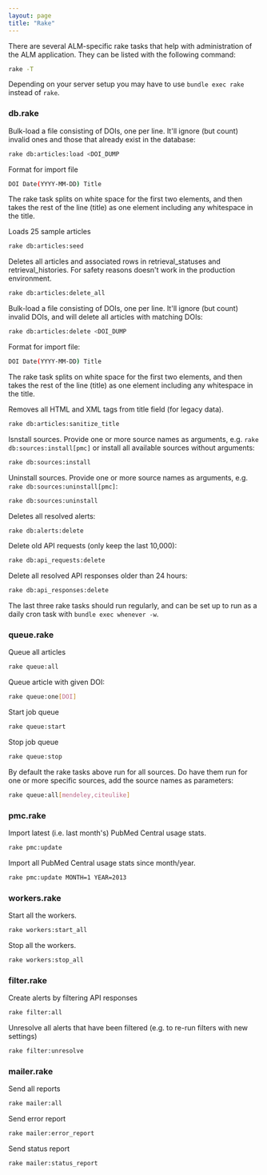 ```yaml
---
layout: page
title: "Rake"
---
```


There are several ALM-specific rake tasks that help with administration of the ALM application. They can be listed with the following command:

```sh
rake -T
```

Depending on your server setup you may have to use `bundle exec rake` instead of `rake`.

### db.rake

Bulk-load a file consisting of DOIs, one per line. It'll ignore (but count) invalid ones and those that already exist in the database:

```sh
rake db:articles:load <DOI_DUMP
```

Format for import file

```sh
DOI Date(YYYY-MM-DD) Title
```

The rake task splits on white space for the first two elements, and then takes the rest of the line (title) as one element including any whitespace in the title.

Loads 25 sample articles

```sh
rake db:articles:seed
```

Deletes all articles and associated rows in retrieval_statuses and retrieval_histories. For safety reasons doesn't work in the production environment.

```sh
rake db:articles:delete_all
```

Bulk-load a file consisting of DOIs, one per line. It'll ignore (but count) invalid DOIs, and will delete all articles with matching DOIs:

```sh
rake db:articles:delete <DOI_DUMP
```

Format for import file:

```sh
DOI Date(YYYY-MM-DD) Title
```

The rake task splits on white space for the first two elements, and then takes the rest of the line (title) as one element including any whitespace in the title.

Removes all HTML and XML tags from title field (for legacy data).

```sh
rake db:articles:sanitize_title
```

Isnstall sources. Provide one or more source names as arguments, e.g. `rake db:sources:install[pmc]` or install all available sources without arguments:

```sh
rake db:sources:install
```

Uninstall sources. Provide one or more source names as arguments, e.g. `rake db:sources:uninstall[pmc]`:

```sh
rake db:sources:uninstall
```

Deletes all resolved alerts:

```sh
rake db:alerts:delete
```

Delete old API requests (only keep the last 10,000):

```sh
rake db:api_requests:delete
```

Delete all resolved API responses older than 24 hours:

```sh
rake db:api_responses:delete
```

The last three rake tasks should run regularly, and can be set up to run as a daily cron task with `bundle exec whenever -w`.

### queue.rake

Queue all articles

```sh
rake queue:all
```

Queue article with given DOI:

```sh
rake queue:one[DOI]
```

Start job queue

```sh
rake queue:start
```

Stop job queue

```sh
rake queue:stop
```

By default the rake tasks above run for all sources. Do have them run for one or more specific sources, add the source names as parameters:

```sh
rake queue:all[mendeley,citeulike]
```

### pmc.rake

Import latest (i.e. last month's) PubMed Central usage stats.

```sh
rake pmc:update
```

Import all PubMed Central usage stats since month/year.

```sh
rake pmc:update MONTH=1 YEAR=2013
```

### workers.rake

Start all the workers.

```sh
rake workers:start_all
```

Stop all the workers.

```sh
rake workers:stop_all
```

### filter.rake

Create alerts by filtering API responses

```sh
rake filter:all
```

Unresolve all alerts that have been filtered (e.g. to re-run filters with new settings)

```sh
rake filter:unresolve
```

### mailer.rake

Send all reports

```sh
rake mailer:all
```

Send error report

```sh
rake mailer:error_report
```

Send status report

```sh
rake mailer:status_report
```
